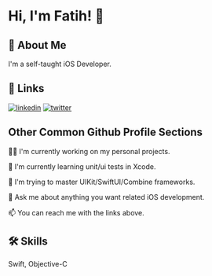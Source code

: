 
# Hi, I'm Fatih! 👋


## 🚀 About Me
I'm a self-taught iOS Developer.


## 🔗 Links
[![linkedin](https://img.shields.io/badge/linkedin-0A66C2?style=for-the-badge&logo=linkedin&logoColor=white)](https://www.linkedin.com/in/fatih-saglam-879603181/)
[![twitter](https://img.shields.io/badge/twitter-1DA1F2?style=for-the-badge&logo=twitter&logoColor=white)](https://twitter.com/fatihios)


## Other Common Github Profile Sections
👩‍💻 I'm currently working on my personal projects.

🧠 I'm currently learning unit/ui tests in Xcode.

🤔 I'm trying to master UIKit/SwiftUI/Combine frameworks.

💬 Ask me about anything you want related iOS development.

📫 You can reach me with the links above.


## 🛠 Skills
Swift, Objective-C

